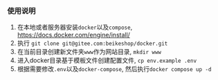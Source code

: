 ### 使用说明
1. 在本地或者服务器安装`docker`以及`compose`, https://docs.docker.com/engine/install/
1. 执行 `git clone git@gitee.com:beikeshop/docker.git`
1. 在当前目录创建新文件夹`www`作为网站目录, `mkdir www`
1. 进入docker目录基于模板文件创建配置文件, `cp env.example .env`
1. 根据需要修改`.env`以及`docker-compose`, 然后执行`docker compose up -d`